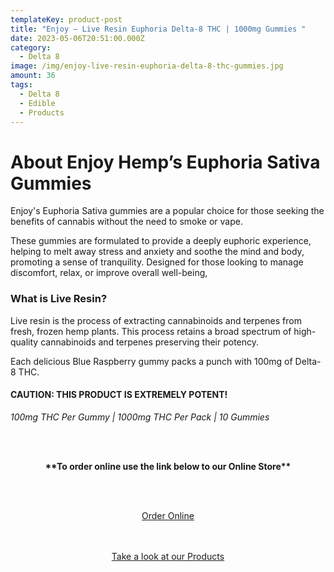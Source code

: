 ```yaml
---
templateKey: product-post
title: "Enjoy – Live Resin Euphoria Delta-8 THC | 1000mg Gummies "
date: 2023-05-06T20:51:00.000Z
category:
  - Delta 8
image: /img/enjoy-live-resin-euphoria-delta-8-thc-gummies.jpg
amount: 36
tags:
  - Delta 8
  - Edible
  - Products
---
```

# **About Enjoy Hemp’s Euphoria Sativa Gummies**

Enjoy's Euphoria Sativa gummies are a popular choice for those seeking the benefits of cannabis without the need to smoke or vape.

These gummies are formulated to provide a deeply euphoric experience, helping to melt away stress and anxiety and soothe the mind and body, promoting a sense of tranquility. Designed for those looking to manage discomfort, relax, or improve overall well-being,

### **What is Live Resin?**

Live resin is the process of extracting cannabinoids and terpenes from fresh, frozen hemp plants. This process retains a broad spectrum of high-quality cannabinoids and terpenes preserving their potency.

Each delicious Blue Raspberry gummy packs a punch with 100mg of Delta-8 THC.

#### **CAUTION: THIS PRODUCT IS EXTREMELY POTENT!**

*100mg THC Per Gummy | 1000mg THC Per Pack | 10 Gummies*

<br><br>

<Center>

**\*\*To order online use the link below to our Online Store\*\***

<br><br>

<Center><a class="link-view-more-products" target="_blank" href="https://capitalcbd.shop/shop-online/">Order Online</a></

<br><br><br>

<Center><a class="link-view-more-products" target="_blank" href="https://capitalamericanshaman.com/products">Take a look at our Products</a></Center>

<br><br>